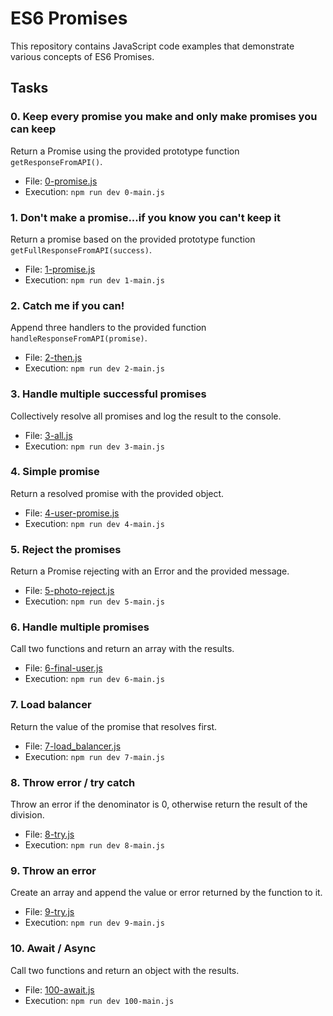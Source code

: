 # ES6 Promises

This repository contains JavaScript code examples that demonstrate various concepts of ES6 Promises.

## Tasks

### 0. Keep every promise you make and only make promises you can keep

Return a Promise using the provided prototype function `getResponseFromAPI()`.

- File: [0-promise.js](0-promise.js)
- Execution: `npm run dev 0-main.js`

### 1. Don't make a promise...if you know you can't keep it

Return a promise based on the provided prototype function `getFullResponseFromAPI(success)`.

- File: [1-promise.js](1-promise.js)
- Execution: `npm run dev 1-main.js`

### 2. Catch me if you can!

Append three handlers to the provided function `handleResponseFromAPI(promise)`.

- File: [2-then.js](2-then.js)
- Execution: `npm run dev 2-main.js`

### 3. Handle multiple successful promises

Collectively resolve all promises and log the result to the console.

- File: [3-all.js](3-all.js)
- Execution: `npm run dev 3-main.js`

### 4. Simple promise

Return a resolved promise with the provided object.

- File: [4-user-promise.js](4-user-promise.js)
- Execution: `npm run dev 4-main.js`

### 5. Reject the promises

Return a Promise rejecting with an Error and the provided message.

- File: [5-photo-reject.js](5-photo-reject.js)
- Execution: `npm run dev 5-main.js`

### 6. Handle multiple promises

Call two functions and return an array with the results.

- File: [6-final-user.js](6-final-user.js)
- Execution: `npm run dev 6-main.js`

### 7. Load balancer

Return the value of the promise that resolves first.

- File: [7-load_balancer.js](7-load_balancer.js)
- Execution: `npm run dev 7-main.js`

### 8. Throw error / try catch

Throw an error if the denominator is 0, otherwise return the result of the division.

- File: [8-try.js](8-try.js)
- Execution: `npm run dev 8-main.js`

### 9. Throw an error

Create an array and append the value or error returned by the function to it.

- File: [9-try.js](9-try.js)
- Execution: `npm run dev 9-main.js`

### 10. Await / Async

Call two functions and return an object with the results.

- File: [100-await.js](100-await.js)
- Execution: `npm run dev 100-main.js`

